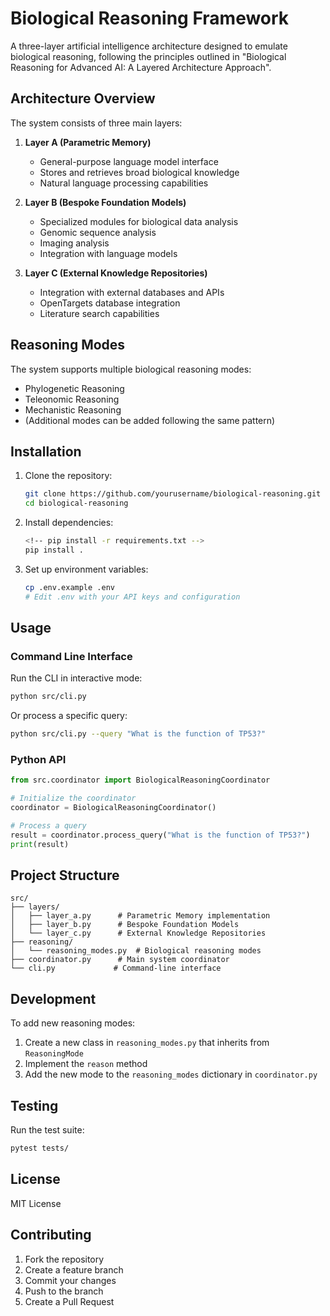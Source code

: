 # Biological Reasoning Framework

A three-layer artificial intelligence architecture designed to emulate biological reasoning, following the principles outlined in "Biological Reasoning for Advanced AI: A Layered Architecture Approach".

## Architecture Overview

The system consists of three main layers:

1. **Layer A (Parametric Memory)**

   - General-purpose language model interface
   - Stores and retrieves broad biological knowledge
   - Natural language processing capabilities

2. **Layer B (Bespoke Foundation Models)**

   - Specialized modules for biological data analysis
   - Genomic sequence analysis
   - Imaging analysis
   - Integration with language models

3. **Layer C (External Knowledge Repositories)**
   - Integration with external databases and APIs
   - OpenTargets database integration
   - Literature search capabilities

## Reasoning Modes

The system supports multiple biological reasoning modes:

- Phylogenetic Reasoning
- Teleonomic Reasoning
- Mechanistic Reasoning
- (Additional modes can be added following the same pattern)

## Installation

1. Clone the repository:

   ```bash
   git clone https://github.com/yourusername/biological-reasoning.git
   cd biological-reasoning
   ```

2. Install dependencies:

   ```bash
   <!-- pip install -r requirements.txt -->
   pip install .
   ```

3. Set up environment variables:

   ```bash
   cp .env.example .env
   # Edit .env with your API keys and configuration
   ```

## Usage

### Command Line Interface

Run the CLI in interactive mode:

```bash
python src/cli.py
```

Or process a specific query:

```bash
python src/cli.py --query "What is the function of TP53?"
```

### Python API

```python
from src.coordinator import BiologicalReasoningCoordinator

# Initialize the coordinator
coordinator = BiologicalReasoningCoordinator()

# Process a query
result = coordinator.process_query("What is the function of TP53?")
print(result)
```

## Project Structure

```
src/
├── layers/
│   ├── layer_a.py      # Parametric Memory implementation
│   ├── layer_b.py      # Bespoke Foundation Models
│   └── layer_c.py      # External Knowledge Repositories
├── reasoning/
│   └── reasoning_modes.py  # Biological reasoning modes
├── coordinator.py      # Main system coordinator
└── cli.py             # Command-line interface
```

## Development

To add new reasoning modes:

1. Create a new class in `reasoning_modes.py` that inherits from `ReasoningMode`
2. Implement the `reason` method
3. Add the new mode to the `reasoning_modes` dictionary in `coordinator.py`

## Testing

Run the test suite:

```bash
pytest tests/
```

## License

MIT License

## Contributing

1. Fork the repository
2. Create a feature branch
3. Commit your changes
4. Push to the branch
5. Create a Pull Request
